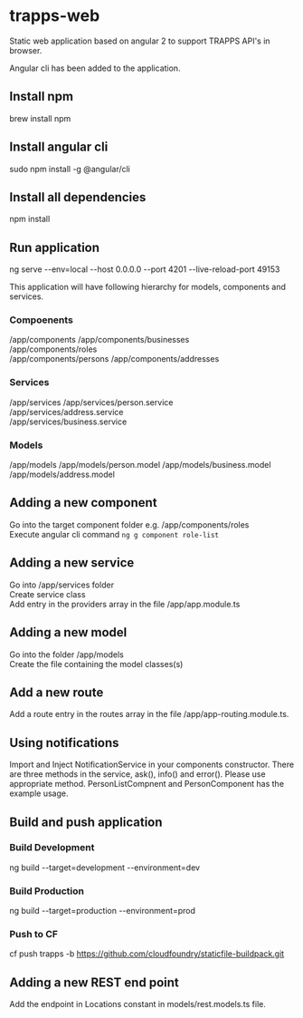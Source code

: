 # trapps-web
Static web application based on angular 2 to support TRAPPS API's in browser.

Angular cli has been added to the application.

## Install npm
brew install npm

## Install angular cli 
sudo npm install -g @angular/cli

## Install all dependencies
npm install  

## Run application
ng serve --env=local --host 0.0.0.0 --port 4201 --live-reload-port 49153

This application will have following hierarchy for models, components and services.

### Compoenents
/app/components 
/app/components/businesses     
/app/components/roles  
/app/components/persons 
/app/components/addresses 

### Services
/app/services 
/app/services/person.service  
/app/services/address.service  
/app/services/business.service  

### Models
/app/models 
/app/models/person.model 
/app/models/business.model  
/app/models/address.model 

## Adding a new component
Go into the target component folder e.g. /app/components/roles  
Execute angular cli command <code>ng g component role-list</code>

## Adding a new service
Go into /app/services folder  
Create service class  
Add entry in the providers array in the file /app/app.module.ts  

## Adding a new model
Go into the folder /app/models  
Create the file containing the model classes(s)  

## Add a new route  
Add a route entry in the routes array in the file /app/app-routing.module.ts.  

## Using notifications
Import and Inject NotificationService in your components constructor. There are three methods in the service, ask(), info() and error(). Please use appropriate method. PersonListCompnent and PersonComponent has the example usage.

## Build and push application
### Build Development  
ng build --target=development --environment=dev  
### Build Production  
ng build --target=production --environment=prod  
### Push to CF  
cf push trapps -b https://github.com/cloudfoundry/staticfile-buildpack.git

## Adding a new REST end point
Add the endpoint in Locations constant in models/rest.models.ts file.

